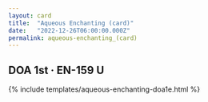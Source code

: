 ```yaml
---
layout: card
title:  "Aqueous Enchanting (card)"
date:   "2022-12-26T06:00:00.000Z"
permalink: aqueous-enchanting_(card)
---
```


## DOA 1st &middot; EN-159 U

{% include templates/aqueous-enchanting-doa1e.html %}
